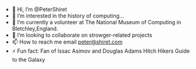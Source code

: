 - 👋 Hi, I’m @PeterShiret
- 👀 I’m interested in the history of computing...
- 🌱 I’m currently a volunteer at The National Museum of Computing in Bletchley,England.
- 💞️ I’m looking to collaborate on strowger-related projects
- 📫 How to reach me email peter@shiret.com
- ⚡ Fun fact: Fan of Issac Asimov and Douglas Adams Hitch Hikers Guide to the Galaxy 

<!---
PeterShiret/PeterShiret is a ✨ special ✨ repository because its `README.md` (this file) appears on your GitHub profile.
You can click the Preview link to take a look at your changes.
--->
